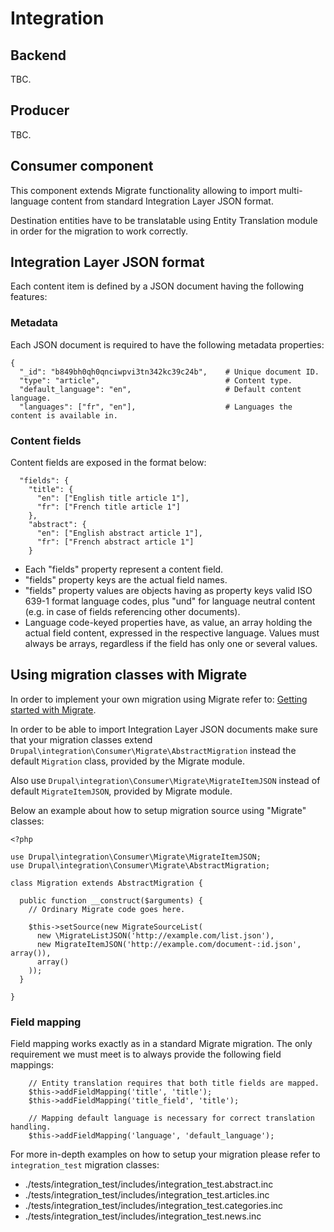 Integration
===========

Backend
------------------
TBC.

Producer
------------------
TBC.

Consumer component
------------------

This component extends Migrate functionality allowing to import multi-language
content from standard Integration Layer JSON format.

Destination entities have to be translatable using Entity Translation module in
order for the migration to work correctly.

Integration Layer JSON format
-----------------------------

Each content item is defined by a JSON document having the following features:

### Metadata
Each JSON document is required to have the following metadata properties:

```
{
  "_id": "b849bh0qh0qnciwpvi3tn342kc39c24b",    # Unique document ID.
  "type": "article",                            # Content type.
  "default_language": "en",                     # Default content language.
  "languages": ["fr", "en"],                    # Languages the content is available in.
```

### Content fields
Content fields are exposed in the format below:

```
  "fields": {
    "title": {
      "en": ["English title article 1"],
      "fr": ["French title article 1"]
    },
    "abstract": {
      "en": ["English abstract article 1"],
      "fr": ["French abstract article 1"]
    }
```

 - Each "fields" property represent a content field.
 - "fields" property keys are the actual field names.
 - "fields" property values are objects having as property keys valid
   ISO 639-1 format language codes, plus "und" for language neutral content
   (e.g. in case of fields referencing other documents).
 - Language code-keyed properties have, as value, an array holding the actual
   field content, expressed in the respective language. Values must always be
   arrays, regardless if the field has only one or several values.

Using migration classes with Migrate
------------------------------------

In order to implement your own migration using Migrate refer to:
[Getting started with Migrate](https://www.drupal.org/node/1006982).

In order to be able to import Integration Layer JSON documents make sure that
your migration classes extend ```Drupal\integration\Consumer\Migrate\AbstractMigration```
instead the default ```Migration``` class, provided by the Migrate module.

Also use ```Drupal\integration\Consumer\Migrate\MigrateItemJSON```
instead of default ```MigrateItemJSON```, provided by Migrate module.

Below an example about how to setup migration source using "Migrate"
classes:

```
<?php

use Drupal\integration\Consumer\Migrate\MigrateItemJSON;
use Drupal\integration\Consumer\Migrate\AbstractMigration;

class Migration extends AbstractMigration {

  public function __construct($arguments) {
    // Ordinary Migrate code goes here.

    $this->setSource(new MigrateSourceList(
      new \MigrateListJSON('http://example.com/list.json'),
      new MigrateItemJSON('http://example.com/document-:id.json', array()),
      array()
    ));
  }

}
```

### Field mapping
Field mapping works exactly as in a standard Migrate migration. The only
requirement we must meet is to always provide the following field mappings:

```
    // Entity translation requires that both title fields are mapped.
    $this->addFieldMapping('title', 'title');
    $this->addFieldMapping('title_field', 'title');

    // Mapping default language is necessary for correct translation handling.
    $this->addFieldMapping('language', 'default_language');
```

For more in-depth examples on how to setup your migration please refer to
```integration_test``` migration classes:

- ./tests/integration_test/includes/integration_test.abstract.inc
- ./tests/integration_test/includes/integration_test.articles.inc
- ./tests/integration_test/includes/integration_test.categories.inc
- ./tests/integration_test/includes/integration_test.news.inc
